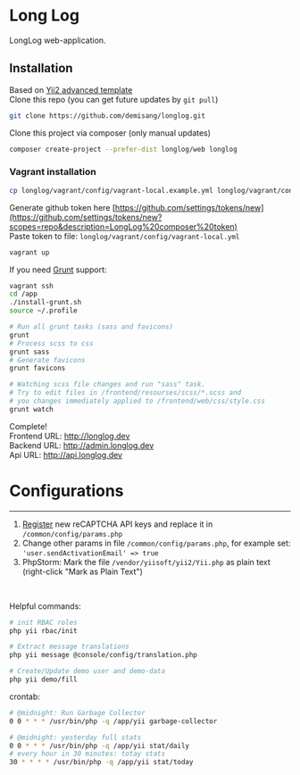 Long Log
===============================

LongLog web-application.

Installation
---
Based on [Yii2 advanced template](https://github.com/yiisoft/yii2-app-advanced/blob/master/docs/guide/README.md)
<br>
Clone this repo (you can get future updates by `git pull`)
```bash
git clone https://github.com/demisang/longlog.git
```

Clone this project via composer (only manual updates)
```bash
composer create-project --prefer-dist longlog/web longlog
```

### Vagrant installation
```bash
cp longlog/vagrant/config/vagrant-local.example.yml longlog/vagrant/config/vagrant-local.yml
```
Generate github token here [https://github.com/settings/tokens/new](https://github.com/settings/tokens/new?scopes=repo&description=LongLog%20composer%20token)
<br>
Paste token to file: `longlog/vagrant/config/vagrant-local.yml`
```bash
vagrant up
```
If you need [Grunt](https://gruntjs.com) support:
```bash
vagrant ssh
cd /app
./install-grunt.sh
source ~/.profile

# Run all grunt tasks (sass and favicons)
grunt
# Process scss to css
grunt sass
# Generate favicons
grunt favicons

# Watching scss file changes and run "sass" task.
# Try to edit files in /frontend/resourses/scss/*.scss and 
# you changes immediately applied to /frontend/web/css/style.css
grunt watch
```

Complete!<br>
Frontend URL: http://longlog.dev<br>
Backend URL: http://admin.longlog.dev<br>
Api URL: http://api.longlog.dev<br>

# Configurations
---
1. [Register](https://www.google.com/recaptcha/admin) new reCAPTCHA API keys and replace it in `/common/config/params.php`
2. Change other params in file `/common/config/params.php`, for example set: `'user.sendActivationEmail' => true`
3. PhpStorm: Mark the file `/vendor/yiisoft/yii2/Yii.php` as plain text (right-click "Mark as Plain Text")
<br>

Helpful commands:
```bash
# init RBAC roles
php yii rbac/init

# Extract message translations
php yii message @console/config/translation.php

# Create/Update demo user and demo-data
php yii demo/fill
```

crontab:
```bash
# @midnight: Run Garbage Collector
0 0 * * * /usr/bin/php -q /app/yii garbage-collector

# @midnight: yesterday full stats
0 0 * * * /usr/bin/php -q /app/yii stat/daily
# every hour in 30 minutes: totay stats
30 * * * * /usr/bin/php -q /app/yii stat/today
```

